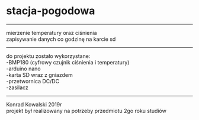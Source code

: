 # stacja-pogodowa
________________________________________________________________________________________
mierzenie temperatury oraz ciśnienia\
zapisywanie danych co godzinę na karcie sd
________________________________________________________________________________________
do projektu zostało wykorzystane:\
-BMP180 (cyfrowy czujnik ciśnienia i temperatury)\
-arduino nano\
-karta SD wraz z gniazdem\
-przetwornica DC/DC\
-zasilacz
________________________________________________________________________________________
Konrad Kowalski 2019r\
projekt był realizowany na potrzeby przedmiotu 2go roku studiów
